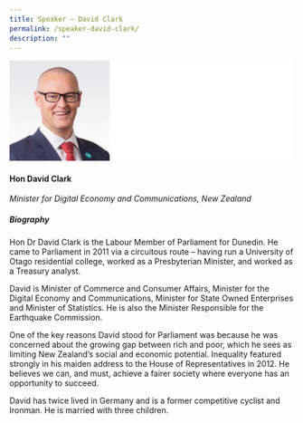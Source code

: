 ```yaml
---
title: Speaker – David Clark
permalink: /speaker-david-clark/
description: ""
---
```

![](/images/Speakers/David%20Clark.jpg)

#### **Hon David Clark**

*Minister for Digital Economy and Communications, New Zealand*  

##### **Biography**
Hon Dr David Clark is the Labour Member of Parliament for Dunedin. He came to Parliament in 2011 via a circuitous route – having run a University of Otago residential college, worked as a Presbyterian Minister, and worked as a Treasury analyst.

David is Minister of Commerce and Consumer Affairs, Minister for the Digital Economy and Communications, Minister for State Owned Enterprises and Minister of Statistics. He is also the Minister Responsible for the Earthquake Commission.

One of the key reasons David stood for Parliament was because he was concerned about the growing gap between rich and poor, which he sees as limiting New Zealand’s social and economic potential. Inequality featured strongly in his maiden address to the House of Representatives in 2012. He believes we can, and must, achieve a fairer society where everyone has an opportunity to succeed.

David has twice lived in Germany and is a former competitive cyclist and Ironman. He is married with three children.
